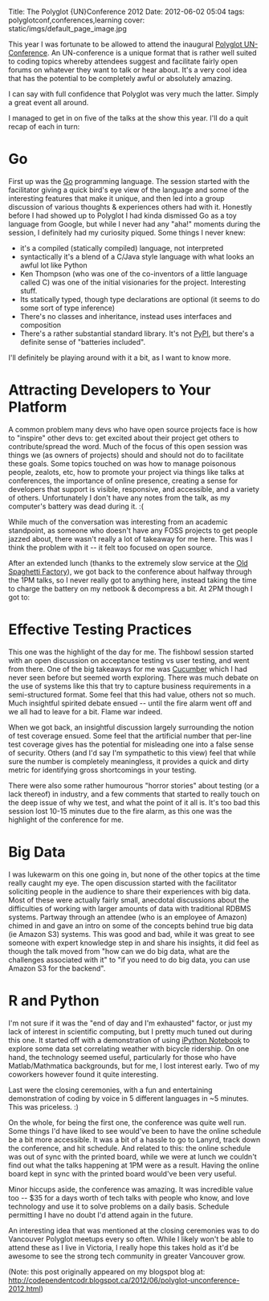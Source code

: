 Title: The Polyglot {UN}Conference 2012
Date: 2012-06-02 05:04
tags: polyglotconf,conferences,learning
cover: static/imgs/default_page_image.jpg

This year I was fortunate to be allowed to attend the inaugural [Polyglot UN-Conference](http://www.polyglotconf.com/).
An UN-conference is a unique format that is rather well suited to coding topics whereby attendees suggest and facilitate
fairly open forums on whatever they want to talk or hear about.  It's a very cool idea that has the potential to be
completely awful or absolutely amazing.

I can say with full confidence that Polyglot was very much the latter.  Simply a great event all around.

I managed to get in on five of the talks at the show this year.  I'll do a quit recap of each in turn:

# Go

First up was the [Go](http://www.golang.com/) programming language.  The session started with the facilitator giving a
quick bird's eye view of the language and some of the interesting features that make it unique, and then led into a
group discussion of various thoughts & experiences others had with it.  Honestly before I had showed up to Polyglot I
had kinda dismissed Go as a toy language from Google, but while I never had any "aha!" moments during the session, I
definitely had my curiosity piqued.  Some things I never knew:

<!-- markdownlint-disable MD013 -->

* it's a compiled (statically compiled) language, not interpreted
* syntactically it's a blend of a C/Java style language with what looks an awful lot like Python
* Ken Thompson (who was one of the co-inventors of a little language called C) was one of the initial visionaries for the project.  Interesting stuff.
* Its statically typed, though type declarations are optional (it seems to do some sort of type inference)
* There's no classes and inheritance, instead uses interfaces and composition
* There's a rather substantial standard library.  It's not [PyPI](https://pypi.python.org/pypi), but there's a definite sense of "batteries included".

<!-- markdownlint-enable MD013 -->

I'll definitely be playing around with it a bit, as I want to know more.

# Attracting Developers to Your Platform

A common problem many devs who have open source projects face is how to "inspire" other devs to:
get excited about their project
get others to contribute/spread the word.
Much of the focus of this open session was things we (as owners of projects) should and should not do to facilitate
these goals.  Some topics touched on was how to manage poisonous people, zealots, etc, how to promote your project via
things like talks at conferences, the importance of online presence, creating a sense for developers that support is
visible, responsive, and accessible, and a variety of others.  Unfortunately I don't have any notes from the talk, as
my computer's battery was dead during it. :(

While much of the conversation was interesting from an academic standpoint, as someone who doesn't have any FOSS
projects to get people jazzed about, there wasn't really a lot of takeaway for me here.  This was I think the problem
with it -- it felt too focused on open source.

After an extended lunch (thanks to the extremely slow service at the [Old Spaghetti Factory](http://www.osf.com/)), we
got back to the conference about halfway through the 1PM talks, so I never really got to anything here, instead taking
the time to charge the battery on my netbook & decompress a bit.  At 2PM though I got to:

# Effective Testing Practices

This one was the highlight of the day for me.  The fishbowl session started with an open discussion on acceptance
testing vs user testing, and went from there.  One of the big takeaways for me was [Cucumber](http://cukes.info/) which
I had never seen before but seemed worth exploring.  There was much debate on the use of systems like this that try to
capture business requirements in a semi-structured format.  Some feel that this had value, others not so much.  Much
insightful spirited debate ensued -- until the fire alarm went off and we all had to leave for a bit.  Flame war indeed.

When we got back, an insightful discussion largely surrounding the notion of test coverage ensued.  Some feel that the
artificial number that per-line test coverage gives has the potential for misleading one into a false sense of security.
Others (and I'd say I'm sympathetic to this view) feel that while sure the number is completely meaningless, it provides
a quick and dirty metric for identifying gross shortcomings in your testing.

There were also some rather humourous "horror stories" about testing (or a lack thereof) in industry, and a few comments
that started to really touch on the deep issue of why we test, and what the point of it all is.  It's too bad this
session lost 10-15 minutes due to the fire alarm, as this one was the highlight of the conference for me.

# Big Data

I was lukewarm on this one going in, but none of the other topics at the time really caught my eye.  The open discussion
started with the facilitator soliciting people in the audience to share their experiences with big data.  Most of these
were actually fairly small, anecdotal discussions about the difficulties of working with larger amounts of data with
traditional RDBMS systems.  Partway through an attendee (who is an employee of Amazon) chimed in and gave an intro on
some of the concepts behind true big data (ie Amazon S3) systems.  This was good and bad, while it was great to see
someone with expert knowledge step in and share his insights, it did feel as though the talk moved from "how can we do
big data, what are the challenges associated with it" to "if you need to do big data, you can use Amazon S3 for the backend".

# R and Python

I'm not sure if it was the "end of day and I'm exhausted" factor, or just my lack of interest in scientific computing,
but I pretty much tuned out during this one.  It started off with a demonstration of using
[iPython Notebook](http://ipython.org/) to explore some data set correlating weather with bicycle ridership.  On one
hand, the technology seemed useful, particularly for those who have Matlab/Mathmatica backgrounds, but for me, I lost
interest early.  Two of my coworkers however found it quite interesting.

Last were the closing ceremonies, with a fun and entertaining demonstration of coding by voice in 5 different languages
in ~5 minutes.  This was priceless. :)

On the whole, for being the first one, the conference was quite well run.  Some things I'd have liked to see would've
been to have the online schedule be a bit more accessible.  It was a bit of a hassle to go to Lanyrd, track down the
conference, and hit schedule.  And related to this: the online schedule was out of sync with the printed board, while
we were at lunch we couldn't find out what the talks happening at 1PM were as a result.  Having the online board kept
in sync with the printed board would've been very useful.

Minor hiccups aside, the conference was amazing.  It was incredible value too -- $35 for a days worth of tech talks
with people who know, and love technology and use it to solve problems on a daily basis.  Schedule permitting I have no
doubt I'd attend again in the future.

An interesting idea that was mentioned at the closing ceremonies was to do Vancouver Polyglot meetups every so often.
While I likely won't be able to attend these as I live in Victoria, I really hope this takes hold as it'd be awesome to
see the strong tech community in greater Vancouver grow.

(Note: this post originally appeared on my blogspot blog at: <http://codependentcodr.blogspot.ca/2012/06/polyglot-unconference-2012.html>)
